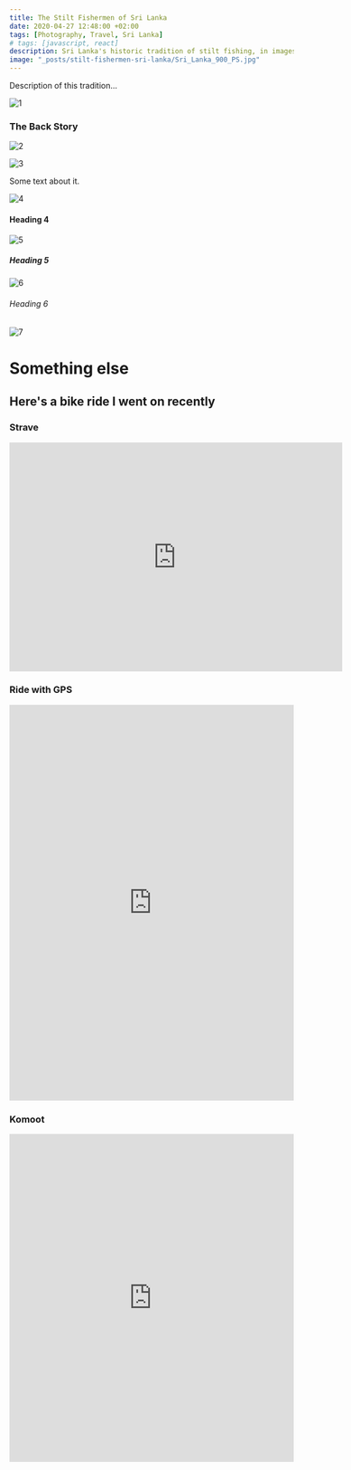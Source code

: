 ```yaml
---
title: The Stilt Fishermen of Sri Lanka
date: 2020-04-27 12:48:00 +02:00
tags: [Photography, Travel, Sri Lanka]
# tags: [javascript, react]
description: Sri Lanka's historic tradition of stilt fishing, in images
image: "_posts/stilt-fishermen-sri-lanka/Sri_Lanka_900_PS.jpg"
---
```


Description of this tradition...

![1](../../assets/img/portfolio/[2018-03-01]-Sri_Lanka/stilt_fishermen/Sri_Lanka_748_PS.jpg)

### The Back Story

![2](../../assets/img/portfolio/[2018-03-01]-Sri_Lanka/stilt_fishermen/Sri_Lanka_781_PS.jpg)

![3](../../assets/img/portfolio/[2018-03-01]-Sri_Lanka/stilt_fishermen/Sri_Lanka_784_PS.jpg)

Some text about it.

![4](../../assets/img/portfolio/[2018-03-01]-Sri_Lanka/stilt_fishermen/Sri_Lanka_800_PS.jpg)

#### Heading 4

![5](../../assets/img/portfolio/[2018-03-01]-Sri_Lanka/stilt_fishermen/Sri_Lanka_801_PS.jpg)

##### Heading 5

![6](../../assets/img/portfolio/[2018-03-01]-Sri_Lanka/stilt_fishermen/Sri_Lanka_807_PS.jpg)

###### Heading 6

![7](../../assets/img/portfolio/[2018-03-01]-Sri_Lanka/stilt_fishermen/Sri_Lanka_900_PS.jpg)

# Something else

## Here's a bike ride I went on recently

### Strave

<iframe height='405' width='590' frameborder='0' allowtransparency='true' scrolling='no' src='https://www.strava.com/activities/3350453996/embed/cf714a05591b5199c99052676a2afb4726757914'></iframe>

### Ride with GPS

<iframe src="https://ridewithgps.com/embeds?type=trip&id=47569877&title=Earth%20Day%20Run&metricUnits=true&sampleGraph=true" style="width: 1px; min-width: 100%; height: 700px; border: none;" scrolling="no"></iframe>

### Komoot

<iframe src="https://www.komoot.com/tour/166997742/embed?profile=1&gallery=1" width="100%" height="580" frameborder="0" scrolling="no"></iframe>

